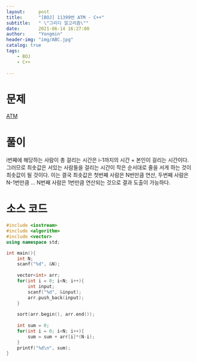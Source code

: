 ```yaml
---
layout:     post
title:      "[BOJ] 11399번 ATM - C++"
subtitle:   " \"그리디 알고리즘\""
date:       2021-06-14 16:27:00
author:     "Yongmin"
header-img: "img/ABC.jpg"
catalog: true
tags:
    - BOJ
    - C++
  
---
```


# 문제
[ATM](https://www.acmicpc.net/problem/11399) 


# 풀이
i번째에 해당하는 사람이 총 걸리는 시간은 i-1까지의 시간 + 본인이 걸리는 시간이다. 그러므로 최솟값은 서있는 사람들을 걸리는 시간이 작은 순서대로 줄을 서게 하는 것이 최솟값이 될 것이다. 
이는 결국 최솟값은 첫번째 사람은 N번만큼 연산, 두번째 사람은 N-1번만큼 ... N번째 사람은 1번만큼 연산되는 것으로 결과 도출이 가능하다.

# 소스 코드
``` c++
#include <iostream>
#include <algorithm>
#include <vector>
using namespace std;

int main(){
    int N;
    scanf("%d", &N);
    
    vector<int> arr;
    for(int i = 0; i<N; i++){
        int input;
        scanf("%d", &input);
        arr.push_back(input);
    }
    
    sort(arr.begin(), arr.end());
    
    int sum = 0;
    for(int i = 0; i<N; i++){
        sum = sum + arr[i]*(N-i);
    }
    printf("%d\n", sum);
}
```



